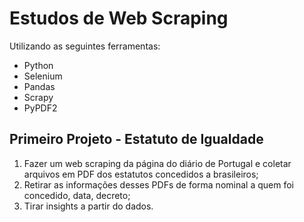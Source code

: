 # Estudos de Web Scraping

Utilizando as seguintes ferramentas:
- Python
- Selenium
- Pandas
- Scrapy
- PyPDF2

## Primeiro Projeto - Estatuto de Igualdade

1) Fazer um web scraping da página do diário de Portugal e coletar arquivos em PDF dos estatutos concedidos a brasileiros;
2) Retirar as informações desses PDFs de forma nominal a quem foi concedido, data, decreto;
3) Tirar insights a partir do dados.
